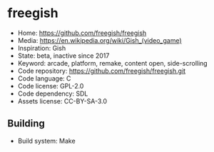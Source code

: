 # freegish

- Home: https://github.com/freegish/freegish
- Media: https://en.wikipedia.org/wiki/Gish_(video_game)
- Inspiration: Gish
- State: beta, inactive since 2017
- Keyword: arcade, platform, remake, content open, side-scrolling
- Code repository: https://github.com/freegish/freegish.git
- Code language: C
- Code license: GPL-2.0
- Code dependency: SDL
- Assets license: CC-BY-SA-3.0

## Building

- Build system: Make
